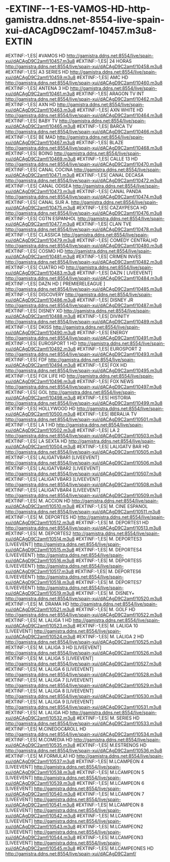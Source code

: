 # -EXTINF--1-ES-VAMOS-HD-http-gamistra.ddns.net-8554-live-spain-xui-dACAgD9C2amf-10457.m3u8-EXTIN
#EXTINF:-1,ES| #VAMOS HD http://gamistra.ddns.net:8554/live/spain-xui/dACAgD9C2amf/10457.m3u8 #EXTINF:-1,ES| 24 HORAS http://gamistra.ddns.net:8554/live/spain-xui/dACAgD9C2amf/10458.m3u8 #EXTINF:-1,ES| A3 SERIES HD http://gamistra.ddns.net:8554/live/spain-xui/dACAgD9C2amf/10459.m3u8 #EXTINF:-1,ES| AMC HD http://gamistra.ddns.net:8554/live/spain-xui/dACAgD9C2amf/10460.m3u8 #EXTINF:-1,ES| ANTENA 3 HD http://gamistra.ddns.net:8554/live/spain-xui/dACAgD9C2amf/10461.m3u8 #EXTINF:-1,ES| ARAGON TV INT http://gamistra.ddns.net:8554/live/spain-xui/dACAgD9C2amf/10462.m3u8 #EXTINF:-1,ES| AXN HD http://gamistra.ddns.net:8554/live/spain-xui/dACAgD9C2amf/10463.m3u8 #EXTINF:-1,ES| AXN WHITE HD http://gamistra.ddns.net:8554/live/spain-xui/dACAgD9C2amf/10464.m3u8 #EXTINF:-1,ES| BABY TV http://gamistra.ddns.net:8554/live/spain-xui/dACAgD9C2amf/10465.m3u8 #EXTINF:-1,ES| BARCA TV http://gamistra.ddns.net:8554/live/spain-xui/dACAgD9C2amf/10466.m3u8 #EXTINF:-1,ES| BE MAD http://gamistra.ddns.net:8554/live/spain-xui/dACAgD9C2amf/10467.m3u8 #EXTINF:-1,ES| BLAZE http://gamistra.ddns.net:8554/live/spain-xui/dACAgD9C2amf/10468.m3u8 #EXTINF:-1,ES| BOING http://gamistra.ddns.net:8554/live/spain-xui/dACAgD9C2amf/10469.m3u8 #EXTINF:-1,ES| CALLE 13 HD http://gamistra.ddns.net:8554/live/spain-xui/dACAgD9C2amf/10470.m3u8 #EXTINF:-1,ES| CANAL COCINA http://gamistra.ddns.net:8554/live/spain-xui/dACAgD9C2amf/10471.m3u8 #EXTINF:-1,ES| CANAL DECASA http://gamistra.ddns.net:8554/live/spain-xui/dACAgD9C2amf/10472.m3u8 #EXTINF:-1,ES| CANAL ODISEA http://gamistra.ddns.net:8554/live/spain-xui/dACAgD9C2amf/10473.m3u8 #EXTINF:-1,ES| CANAL PANDA http://gamistra.ddns.net:8554/live/spain-xui/dACAgD9C2amf/10474.m3u8 #EXTINF:-1,ES| CANAL SUR A. http://gamistra.ddns.net:8554/live/spain-xui/dACAgD9C2amf/10475.m3u8 #EXTINF:-1,ES| CAZAYPESCA HD http://gamistra.ddns.net:8554/live/spain-xui/dACAgD9C2amf/10476.m3u8 #EXTINF:-1,ES| CGTN ESPANHOL http://gamistra.ddns.net:8554/live/spain-xui/dACAgD9C2amf/10477.m3u8 #EXTINF:-1,ES| CLAN TVE http://gamistra.ddns.net:8554/live/spain-xui/dACAgD9C2amf/10478.m3u8 #EXTINF:-1,ES| CLASSICA http://gamistra.ddns.net:8554/live/spain-xui/dACAgD9C2amf/10479.m3u8 #EXTINF:-1,ES| COMEDY CENTRALHD http://gamistra.ddns.net:8554/live/spain-xui/dACAgD9C2amf/10480.m3u8 #EXTINF:-1,ES| COSMO HD http://gamistra.ddns.net:8554/live/spain-xui/dACAgD9C2amf/10481.m3u8 #EXTINF:-1,ES| CRIMEN INVES http://gamistra.ddns.net:8554/live/spain-xui/dACAgD9C2amf/10482.m3u8 #EXTINF:-1,ES| CUATRO HD http://gamistra.ddns.net:8554/live/spain-xui/dACAgD9C2amf/10483.m3u8 #EXTINF:-1,ES| DAZN [ LIVEEVENT] http://gamistra.ddns.net:8554/live/spain-xui/dACAgD9C2amf/10484.m3u8 #EXTINF:-1,ES| DAZN HD [ PREMIERELEAGUE ] http://gamistra.ddns.net:8554/live/spain-xui/dACAgD9C2amf/10485.m3u8 #EXTINF:-1,ES| DISCOVERY http://gamistra.ddns.net:8554/live/spain-xui/dACAgD9C2amf/10486.m3u8 #EXTINF:-1,ES| DISNEY JR http://gamistra.ddns.net:8554/live/spain-xui/dACAgD9C2amf/10487.m3u8 #EXTINF:-1,ES| DISNEY XD http://gamistra.ddns.net:8554/live/spain-xui/dACAgD9C2amf/10488.m3u8 #EXTINF:-1,ES| DIVINITY http://gamistra.ddns.net:8554/live/spain-xui/dACAgD9C2amf/10489.m3u8 #EXTINF:-1,ES| DKISS http://gamistra.ddns.net:8554/live/spain-xui/dACAgD9C2amf/10490.m3u8 #EXTINF:-1,ES| ENERGY http://gamistra.ddns.net:8554/live/spain-xui/dACAgD9C2amf/10491.m3u8 #EXTINF:-1,ES| EUROSPORT 1 HD http://gamistra.ddns.net:8554/live/spain-xui/dACAgD9C2amf/10492.m3u8 #EXTINF:-1,ES| EUROSPORT 2 http://gamistra.ddns.net:8554/live/spain-xui/dACAgD9C2amf/10493.m3u8 #EXTINF:-1,ES| FDF http://gamistra.ddns.net:8554/live/spain-xui/dACAgD9C2amf/10494.m3u8 #EXTINF:-1,ES| FOX HD http://gamistra.ddns.net:8554/live/spain-xui/dACAgD9C2amf/10495.m3u8 #EXTINF:-1,ES| FOX LIFE HD http://gamistra.ddns.net:8554/live/spain-xui/dACAgD9C2amf/10496.m3u8 #EXTINF:-1,ES| FOX NEWS http://gamistra.ddns.net:8554/live/spain-xui/dACAgD9C2amf/10497.m3u8 #EXTINF:-1,ES| GOL http://gamistra.ddns.net:8554/live/spain-xui/dACAgD9C2amf/10498.m3u8 #EXTINF:-1,ES| HISTORIA http://gamistra.ddns.net:8554/live/spain-xui/dACAgD9C2amf/10499.m3u8 #EXTINF:-1,ES| HOLLYWOOD HD http://gamistra.ddns.net:8554/live/spain-xui/dACAgD9C2amf/10500.m3u8 #EXTINF:-1,ES| IBERALIA TV http://gamistra.ddns.net:8554/live/spain-xui/dACAgD9C2amf/10501.m3u8 #EXTINF:-1,ES| LA 1 HD http://gamistra.ddns.net:8554/live/spain-xui/dACAgD9C2amf/10502.m3u8 #EXTINF:-1,ES| LA 2 http://gamistra.ddns.net:8554/live/spain-xui/dACAgD9C2amf/10503.m3u8 #EXTINF:-1,ES| LA SEXTA HD http://gamistra.ddns.net:8554/live/spain-xui/dACAgD9C2amf/10504.m3u8 #EXTINF:-1,ES| LALIGATV BAR HD http://gamistra.ddns.net:8554/live/spain-xui/dACAgD9C2amf/10505.m3u8 #EXTINF:-1,ES| LALIGATVBAR1 [LIVEEVENT] http://gamistra.ddns.net:8554/live/spain-xui/dACAgD9C2amf/10506.m3u8 #EXTINF:-1,ES| LALIGATVBAR2 [LIVEEVENT] http://gamistra.ddns.net:8554/live/spain-xui/dACAgD9C2amf/10507.m3u8 #EXTINF:-1,ES| LALIGATVBAR3 [LIVEEVENT] http://gamistra.ddns.net:8554/live/spain-xui/dACAgD9C2amf/10508.m3u8 #EXTINF:-1,ES| LALIGATVBAR4 [LIVEEVENT] http://gamistra.ddns.net:8554/live/spain-xui/dACAgD9C2amf/10509.m3u8 #EXTINF:-1,ES| M. ACCION HD http://gamistra.ddns.net:8554/live/spain-xui/dACAgD9C2amf/10510.m3u8 #EXTINF:-1,ES| M. CINE ESPANOL http://gamistra.ddns.net:8554/live/spain-xui/dACAgD9C2amf/10511.m3u8 #EXTINF:-1,ES| M. DEPORTES HD http://gamistra.ddns.net:8554/live/spain-xui/dACAgD9C2amf/10512.m3u8 #EXTINF:-1,ES| M. DEPORTES1 HD http://gamistra.ddns.net:8554/live/spain-xui/dACAgD9C2amf/10513.m3u8 #EXTINF:-1,ES| M. DEPORTES2 http://gamistra.ddns.net:8554/live/spain-xui/dACAgD9C2amf/10514.m3u8 #EXTINF:-1,ES| M. DEPORTES3 [LIVEEVENT] http://gamistra.ddns.net:8554/live/spain-xui/dACAgD9C2amf/10515.m3u8 #EXTINF:-1,ES| M. DEPORTES4 (LIVEEVEENT) http://gamistra.ddns.net:8554/live/spain-xui/dACAgD9C2amf/10516.m3u8 #EXTINF:-1,ES| M. DEPORTES5 (LIVEEVEENT) http://gamistra.ddns.net:8554/live/spain-xui/dACAgD9C2amf/10517.m3u8 #EXTINF:-1,ES| M. DEPORTES6 (LIVEEVEENT) http://gamistra.ddns.net:8554/live/spain-xui/dACAgD9C2amf/10518.m3u8 #EXTINF:-1,ES| M. DEPORTES7 (LIVEEVEENT) http://gamistra.ddns.net:8554/live/spain-xui/dACAgD9C2amf/10519.m3u8 #EXTINF:-1,ES| M. DISNEY+ http://gamistra.ddns.net:8554/live/spain-xui/dACAgD9C2amf/10520.m3u8 #EXTINF:-1,ES| M. DRAMA HD http://gamistra.ddns.net:8554/live/spain-xui/dACAgD9C2amf/10521.m3u8 #EXTINF:-1,ES| M. GOLF HD http://gamistra.ddns.net:8554/live/spain-xui/dACAgD9C2amf/10522.m3u8 #EXTINF:-1,ES| M. LALIGA 1 HD http://gamistra.ddns.net:8554/live/spain-xui/dACAgD9C2amf/10523.m3u8 #EXTINF:-1,ES| M. LALIGA 10 [LIVEEVENT] http://gamistra.ddns.net:8554/live/spain-xui/dACAgD9C2amf/10524.m3u8 #EXTINF:-1,ES| M. LALIGA 2 HD http://gamistra.ddns.net:8554/live/spain-xui/dACAgD9C2amf/10525.m3u8 #EXTINF:-1,ES| M. LALIGA 3 HD [LIVEEVENT] http://gamistra.ddns.net:8554/live/spain-xui/dACAgD9C2amf/10526.m3u8 #EXTINF:-1,ES| M. LALIGA 5 [LIVEEVENT] http://gamistra.ddns.net:8554/live/spain-xui/dACAgD9C2amf/10527.m3u8 #EXTINF:-1,ES| M. LALIGA 6 [LIVEEVENT] http://gamistra.ddns.net:8554/live/spain-xui/dACAgD9C2amf/10528.m3u8 #EXTINF:-1,ES| M. LALIGA 7 [LIVEEVENT] http://gamistra.ddns.net:8554/live/spain-xui/dACAgD9C2amf/10529.m3u8 #EXTINF:-1,ES| M. LALIGA 8 [LIVEEVENT] http://gamistra.ddns.net:8554/live/spain-xui/dACAgD9C2amf/10530.m3u8 #EXTINF:-1,ES| M. LALIGA 9 [LIVEEVENT] http://gamistra.ddns.net:8554/live/spain-xui/dACAgD9C2amf/10531.m3u8 #EXTINF:-1,ES| M. LALIGA HD http://gamistra.ddns.net:8554/live/spain-xui/dACAgD9C2amf/10532.m3u8 #EXTINF:-1,ES| M. SERIES HD http://gamistra.ddns.net:8554/live/spain-xui/dACAgD9C2amf/10533.m3u8 #EXTINF:-1,ES| M.CINEDOC&amp;ROLL HD http://gamistra.ddns.net:8554/live/spain-xui/dACAgD9C2amf/10534.m3u8 #EXTINF:-1,ES| M.COMEDIA HD http://gamistra.ddns.net:8554/live/spain-xui/dACAgD9C2amf/10535.m3u8 #EXTINF:-1,ES| M.ESTRENOS HD http://gamistra.ddns.net:8554/live/spain-xui/dACAgD9C2amf/10536.m3u8 #EXTINF:-1,ES| M.FORMULA1 HD http://gamistra.ddns.net:8554/live/spain-xui/dACAgD9C2amf/10537.m3u8 #EXTINF:-1,ES| M.LCAMPEON 4 [LIVEEVENT] http://gamistra.ddns.net:8554/live/spain-xui/dACAgD9C2amf/10538.m3u8 #EXTINF:-1,ES| M.LCAMPEON 5 [LIVEEVENT] http://gamistra.ddns.net:8554/live/spain-xui/dACAgD9C2amf/10539.m3u8 #EXTINF:-1,ES| M.LCAMPEON 6 [LIVEEVENT] http://gamistra.ddns.net:8554/live/spain-xui/dACAgD9C2amf/10540.m3u8 #EXTINF:-1,ES| M.LCAMPEON 7 [LIVEEVENT] http://gamistra.ddns.net:8554/live/spain-xui/dACAgD9C2amf/10541.m3u8 #EXTINF:-1,ES| M.LCAMPEON 8 [LIVEEVENT] http://gamistra.ddns.net:8554/live/spain-xui/dACAgD9C2amf/10542.m3u8 #EXTINF:-1,ES| M.LCAMPEON1 [LIVEEVENT] http://gamistra.ddns.net:8554/live/spain-xui/dACAgD9C2amf/10543.m3u8 #EXTINF:-1,ES| M.LCAMPEON2 [LIVEEVENT] http://gamistra.ddns.net:8554/live/spain-xui/dACAgD9C2amf/10544.m3u8 #EXTINF:-1,ES| M.LCAMPEON3 [LIVEEVENT] http://gamistra.ddns.net:8554/live/spain-xui/dACAgD9C2amf/10545.m3u8 #EXTINF:-1,ES| M.LCAMPEONES HD http://gamistra.ddns.net:8554/live/spain-xui/dACAgD9C2amf/
